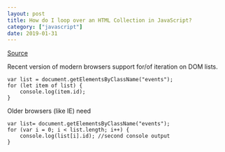 ```yaml
---
layout: post
title: How do I loop over an HTML Collection in JavaScript?
category: ["javascript"]
date: 2019-01-31
---
```

[Source](https://stackoverflow.com/questions/22754315/for-loop-for-htmlcollection-elements)

Recent version of modern browsers support for/of iteration on DOM lists. 

```
var list = document.getElementsByClassName("events");
for (let item of list) {
    console.log(item.id);
}
```

Older browsers (like IE) need 

```
var list= document.getElementsByClassName("events");
for (var i = 0; i < list.length; i++) {
    console.log(list[i].id); //second console output
}
```